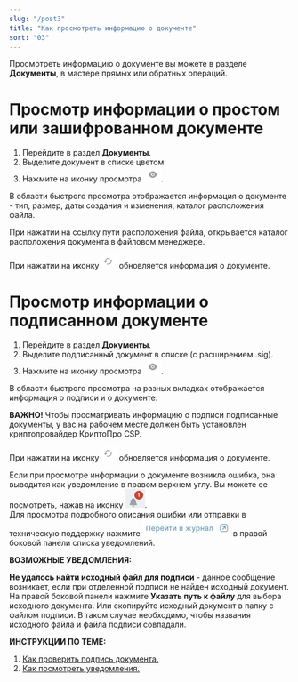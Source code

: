 ```yaml
---
slug: "/post3"
title: "Как просмотреть информацию о документе"
sort: "03"
---
```


Просмотреть информацию о документе вы можете в разделе **Документы**, в мастере прямых или обратных операций.  

# Просмотр информации о простом или зашифрованном  документе

1. Перейдите в раздел **Документы**.
2. Выделите документ в списке цветом.
3. Нажмите на иконку просмотра ![view-button.jpg](./images/view-button.jpg "Кнопка быстрого просмотра"). 

В области быстрого просмотра отображается информация о документе - тип, размер, даты создания и изменения, каталог расположения файла.

При нажатии на ссылку пути расположения файла, открывается каталог расположения документа в файловом менеджере.

При нажатии на иконку ![reload.jpg](./images/reload.jpg "Обновить") обновляется информация о документе.

# Просмотр информации о подписанном документе

1. Перейдите в раздел **Документы**.
2. Выделите подписанный документ в списке (с расширением .sig).
3. Нажмите на иконку просмотра ![view-button.jpg](./images/view-button.jpg "Кнопка быстрого просмотра"). 

В области быстрого просмотра на разных вкладках отображается информация о подписи и о документе. 

**ВАЖНО!**  Чтобы просматривать информацию о подписи подписанные документы, у вас на рабочем месте должен быть установлен криптопровайдер КриптоПро CSP.

При нажатии на иконку ![reload.jpg](./images/reload.jpg "Обновить") обновляется информация о документе.

Если при просмотре информации о документе возникла ошибка, она выводится как уведомление в правом верхнем углу. Вы можете ее посмотреть, нажав на иконку ![notifications-button.jpg](./images/notifications-button.jpg "События").  
Для просмотра подробного описания ошибки или отправки в техническую поддержку нажмите ![to-log-button.jpg](./images/to-log-button.jpg "Перейти в журнал") в правой боковой панели списка уведомлений. 

**ВОЗМОЖНЫЕ УВЕДОМЛЕНИЯ:**

**Не удалось найти исходный файл для подписи** - данное сообщение возникает, если при отделенной подписи не найден исходный документ. На правой боковой панели нажмите **Указать путь к файлу** для выбора исходного документа. Или скопируйте исходный документ в папку с файлом подписи. В таком случае необходимо, чтобы названия исходного файла и файла подписи совпадали. 

**ИНСТРУКЦИИ ПО ТЕМЕ:**

1. [Как проверить подпись документа.](https://docs.cryptoarm.ru/06-v3.2-Beta/004-documents/verify)  
2. [Как посмотреть уведомления.](https://docs.cryptoarm.ru/06-v3.2-Beta/007-cryptoarm/notifications)  